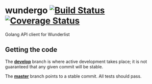wundergo [![Build Status](https://travis-ci.org/robdimsdale/wundergo.svg?branch=master)](https://travis-ci.org/robdimsdale/wundergo) [![Coverage Status](https://img.shields.io/coveralls/robdimsdale/wundergo.svg)](https://coveralls.io/r/robdimsdale/wundergo?branch=master)
========

Golang API client for Wunderlist

## Getting the code

The [**develop**](https://github.com/robdimsdale/wundergo/tree/develop) branch is where active development takes place; it is not guaranteed that any given commit will be stable.

The [**master**](https://github.com/robdimsdale/wundergo/tree/master) branch points to a stable commit. All tests should pass.
